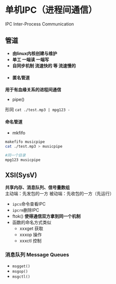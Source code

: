 # 单机IPC（进程间通信）
IPC Inter-Process Communication
## 管道
- **由linux内核创建与维护**
- **单工 一端读 一端写**
- **自同步机制 流速快的 等 流速慢的**
- #### 匿名管道
**用于有血缘关系的进程间通信**
- pipe()    
  
形同 `cat ./test.mp3 | mpg123 -`
#### 命名管道
- mkfifo 
~~~ bash
makefifo musicpipe
cat ./test.mp3 > musicpipe
~~~

~~~ bash
#同一个目录
mpg123 musicpipe
~~~

## XSI(SysV)
**共享内存、消息队列、信号量数组**  
主动端：先发包的一方
被动端：先收包的一方（先运行）
- `ipcs`命令查看IPC
- `ipcrm`删除IPC
- ftok() **使得通信双方拿到同一个机制**
- 函数的命名方式类似
    - xxxget 获取
    - xxxop 操作
    - xxxctl 控制
### 消息队列 Message Queues
- `msgget()`
- `msgop()`
- `msgctl()`
  